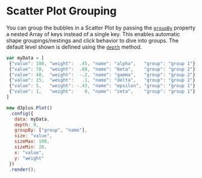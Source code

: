 # Scatter Plot Grouping

 You can group the bubbles in a Scatter Plot by passing the [`groupBy`](https://d3plus.org/docs/#Viz.groupBy) property a nested Array of keys instead of a single key. This enables automatic shape groupings/nestings and click behavior to dive into groups. The default level shown is defined using the [`depth`](https://d3plus.org/docs/#Viz.depth) method.

 ```js
var myData = [
  {"value": 100, "weight":  .45, "name": "alpha",   "group": "group 1"},
  {"value": 70,  "weight":  .60, "name": "beta",    "group": "group 2"},
  {"value": 40,  "weight":  -.2, "name": "gamma",   "group": "group 2"},
  {"value": 15,  "weight":   .1, "name": "delta",   "group": "group 2"},
  {"value": 5,   "weight": -.43, "name": "epsilon", "group": "group 1"},
  {"value": 1,   "weight":    0, "name": "zeta",    "group": "group 1"}
]

 new d3plus.Plot()
  .config({
    data: myData,
    depth: 0,
    groupBy: ["group", "name"],
    size: "value",
    sizeMax: 100,
    sizeMin: 20,
    x: "value",
    y: "weight"
  })
  .render();
```